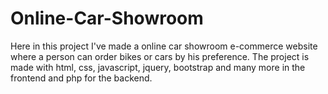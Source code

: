 # Online-Car-Showroom

Here in this project I've made a online car showroom e-commerce website where a person can order bikes or cars by his preference. The project is made with html, css, javascript, jquery, bootstrap and many more in the frontend and php for the backend.
